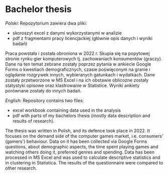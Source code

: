 # Bachelor thesis

*Polski:*
Repozytorium zawiera dwa pliki:
- skoroszyt excel z danymi wykorzystanymi w analizie
- pdf z fragmentami pracy licencjackiej (głównie opis danych i wyniki badań)

Praca powstała i została obroniona w 2022 r. Skupia się na popytowej stronie rynku gier komputerowych tj. zachowaniach konsumentów (graczy). Dane na ten temat zebrane zostały poprzez pytania w ankiecie Google Forms o kwestiach demograficznych, czasie poświęconym na granie i oglądanie rozgrywek innych, wybieranych gatunkach i wydatkach. Dane zostały przetworzone w MS Excel i na ich obstawie oblicozne zostały statystyki opisowe oraz klastrowanie w Statistice. Wyniki ankiety porównane zostały do innych badań.

*English:*
Repository contains two files:
- excel workbook containing data used in the analysis
- pdf with parts of my bachelors thesis (mostly data description and results of research).

The thesis was written in Polish, and its defence took place in 2022. It focuses on the demand side of the computer games market, i.e. consumers' (gamers') behaviour. Data on it has been collected via Google Forms questions, about demographic aspects, the time spent playing games and watching others doing it, preferred genres and spending. Data has been processed in MS Excel and was used to calculate descriptive statistics and in clustering in Statistica. The results of the questionnaire were compared to other research. 
